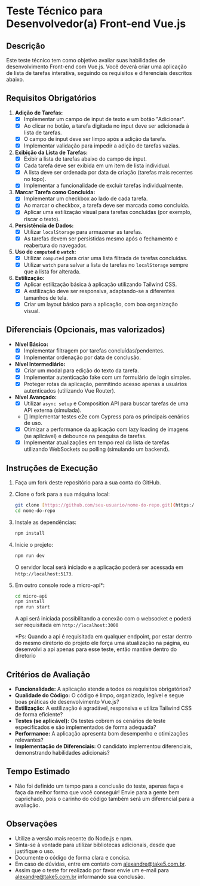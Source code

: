 # Teste Técnico para Desenvolvedor(a) Front-end Vue.js

## Descrição

Este teste técnico tem como objetivo avaliar suas habilidades de desenvolvimento Front-end com Vue.js. Você deverá criar uma aplicação de lista de tarefas interativa, seguindo os requisitos e diferenciais descritos abaixo.

## Requisitos Obrigatórios

1.  **Adição de Tarefas:**
    - [x] Implementar um campo de input de texto e um botão "Adicionar".
    - [x] Ao clicar no botão, a tarefa digitada no input deve ser adicionada à lista de tarefas.
    - [x] O campo de input deve ser limpo após a adição da tarefa.
    - [x] Implementar validação para impedir a adição de tarefas vazias.
2.  **Exibição da Lista de Tarefas:**
    - [x] Exibir a lista de tarefas abaixo do campo de input.
    - [x] Cada tarefa deve ser exibida em um item de lista individual.
    - [x] A lista deve ser ordenada por data de criação (tarefas mais recentes no topo).
    - [x] Implementar a funcionalidade de excluir tarefas individualmente.
3.  **Marcar Tarefa como Concluída:**
    - [x] Implementar um checkbox ao lado de cada tarefa.
    - [x] Ao marcar o checkbox, a tarefa deve ser marcada como concluída.
    - [x] Aplicar uma estilização visual para tarefas concluídas (por exemplo, riscar o texto).
4.  **Persistência de Dados:**
    - [x] Utilizar `localStorage` para armazenar as tarefas.
    - [x] As tarefas devem ser persistidas mesmo após o fechamento e reabertura do navegador.
5.  **Uso de `computed` e `watch`:**
    - [x] Utilizar `computed` para criar uma lista filtrada de tarefas concluídas.
    - [x] Utilizar `watch` para salvar a lista de tarefas no `localStorage` sempre que a lista for alterada.
6.  **Estilização:**
    - [x] Aplicar estilização básica à aplicação utilizando Tailwind CSS.
    - [x] A estilização deve ser responsiva, adaptando-se a diferentes tamanhos de tela.
    - [x] Criar um layout básico para a aplicação, com boa organização visual.

## Diferenciais (Opcionais, mas valorizados)

* **Nível Básico:**
    - [x] Implementar filtragem por tarefas concluídas/pendentes.
    - [x] Implementar ordenação por data de conclusão.
* **Nível Intermediário:**
    - [x] Criar um modal para edição do texto da tarefa.
    - [x] Implementar autenticação fake com um formulário de login simples.
    - [x] Proteger rotas da aplicação, permitindo acesso apenas a usuários autenticados (utilizando Vue Router).
* **Nível Avançado:**
    - [x] Utilizar `async setup` e Composition API para buscar tarefas de uma API externa (simulada).
    - [] Implementar testes e2e com Cypress para os principais cenários de uso.
    - [x] Otimizar a performance da aplicação com lazy loading de imagens (se aplicável) e debounce na pesquisa de tarefas.
    - [x] Implementar atualizações em tempo real da lista de tarefas utilizando WebSockets ou polling (simulando um backend).

## Instruções de Execução

1.  Faça um fork deste repositório para a sua conta do GitHub.
2.  Clone o fork para a sua máquina local:

    ```bash
    git clone [https://github.com/seu-usuario/nome-do-repo.git](https://github.com/seu-usuario/nome-do-repo.git)
    cd nome-do-repo
    ```

3.  Instale as dependências:

    ```bash
    npm install
    ```

4.  Inicie o projeto:

    ```bash
    npm run dev
    ```

    O servidor local será iniciado e a aplicação poderá ser acessada em `http://localhost:5173`.

5.  Em outro console rode a micro-api*:
    ```bash
    cd micro-api
    npm install
    npm run start
    ```

    A api será iniciada possibilitando a conexão com o websocket e poderá ser requisitada em `http://localhost:3000`

    *Ps: Quando a api é requisitada em qualquer endpoint, por estar dentro do mesmo diretorio do projeto ele força uma atualização na página, eu desenvolvi a api apenas para esse teste, então mantive dentro do diretorio

## Critérios de Avaliação

* **Funcionalidade:** A aplicação atende a todos os requisitos obrigatórios?
* **Qualidade do Código:** O código é limpo, organizado, legível e segue boas práticas de desenvolvimento Vue.js?
* **Estilização:** A estilização é agradável, responsiva e utiliza Tailwind CSS de forma eficiente?
* **Testes (se aplicável):** Os testes cobrem os cenários de teste especificados e são implementados de forma adequada?
* **Performance:** A aplicação apresenta bom desempenho e otimizações relevantes?
* **Implementação de Diferenciais:** O candidato implementou diferenciais, demonstrando habilidades adicionais?

## Tempo Estimado

* Não foi definido um tempo para a conclusão do teste, apenas faça e faça da melhor forma que você conseguir! Envie para a gente bem caprichado, pois o carinho do código também será um diferencial para a avaliação.

## Observações

* Utilize a versão mais recente do Node.js e npm.
* Sinta-se à vontade para utilizar bibliotecas adicionais, desde que justifique o uso.
* Documente o código de forma clara e concisa.
* Em caso de dúvidas, entre em contato com alexandre@take5.com.br.
* Assim que o teste for realizado por favor envie um e-mail para alexandre@take5.com.br informando sua conclusão.
